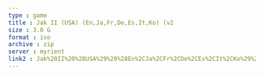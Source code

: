 ```yaml
---
type : game
title : Jak II (USA) (En,Ja,Fr,De,Es,It,Ko) (v2
size : 3.0 G
format : iso
archive : zip
server : myrient
link2 : Jak%20II%20%28USA%29%20%28En%2CJa%2CFr%2CDe%2CEs%2CIt%2CKo%29%20%28v2.01%29
---
```

